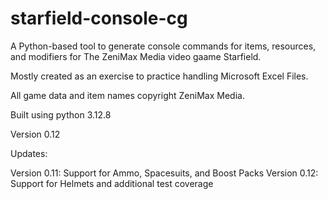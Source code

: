 # starfield-console-cg
A Python-based tool to generate console commands for items, resources, and modifiers for The ZeniMax Media video gaame Starfield.

Mostly created as an exercise to practice handling Microsoft Excel Files.

All game data and item names copyright ZeniMax Media.


Built using python 3.12.8

Version 0.12

Updates:

Version 0.11: Support for Ammo, Spacesuits, and Boost Packs
Version 0.12: Support for Helmets and additional test coverage
